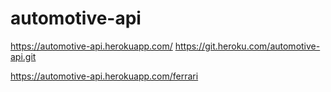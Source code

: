 # automotive-api

https://automotive-api.herokuapp.com/
https://git.heroku.com/automotive-api.git

https://automotive-api.herokuapp.com/ferrari